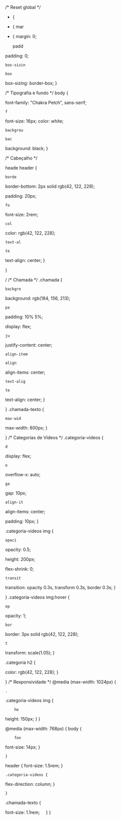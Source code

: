 /* Reset global */
* {
    
* {
    mar

* {
margin: 0;
    
    padd

   
padding: 0;
    
    box-sizin

    box
box-sizing: border-box;
}

/* Tipografia e fundo */
body {
    
    
font-family: "Chakra Petch", sans-serif;
    
    f
font-size: 16px;
    color: white;
    
    backgrou

    bac

  
background: black;
}

/* Cabeçalho */

heade
header {
    
    borde
border-bottom: 2px solid rgb(42, 122, 228);
    
 
padding: 20px;
    
    fo

  
font-size: 2rem;
    
    col

  
color: rgb(42, 122, 228);
    
    text-al

    te

 
text-align: center;
}


}

/
/* Chamada */
.chamada {
    
    backgro
background: rgb(184, 156, 213);
    
    pa

  
padding: 10% 5%;
    
    
display: flex;
    
    ju
justify-content: center;
    
    align-item

    align

    
align-items: center;
    
    text-alig

    te
text-align: center;
}


}
.chamada-texto {
    
    max-wid

   
max-width: 800px;
}


}
/* Categorias de Vídeos */
.categoria-videos {
    
    d
display: flex;
    
    o

 
overflow-x: auto;
    
    ga
gap: 10px;
    
    align-it
align-items: center;
    
    
padding: 10px;
}

.categoria-videos img {
    
    opaci

   
opacity: 0.5;
    
 
height: 200px;
    
 
flex-shrink: 0;
    
    transit
transition: opacity 0.3s, transform 0.3s, border 0.3s;
}


}
.categoria-videos img:hover {
    
    op
opacity: 1;
    
    bor
border: 3px solid rgb(42, 122, 228);
    
    t
transform: scale(1.05);
}

.categoria h2 {
    
   
color: rgb(42, 122, 228);
}


}
/* Responsividade */
@media (max-width: 1024px) {
    
    .
.categoria-videos img {
        
        he

  
height: 150px;
    }
}

@media (max-width: 768px) {
    body {
        
        fon
font-size: 14px;
    }

    
    }

    

   
header {
        font-size: 1.5rem;
    }

    .categoria-videos {
        
     
flex-direction: column;
    }

    
    }
.chamada-texto {
        
      
font-size: 1.1rem;
    }
}
